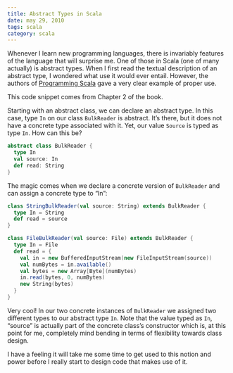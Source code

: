 ```yaml
---
title: Abstract Types in Scala
date: may 29, 2010
tags: scala
category: scala
---
```


Whenever I learn new programming languages, there is invariably features of the language that will surprise me.  One of those in Scala (one of many actually) is abstract types.  When I first read the textual description of an abstract type, I wondered what use it would ever entail.  However, the authors of [Programming Scala](http://programming-scala.labs.oreilly.com/) gave a very clear example of proper use.

This code snippet comes from Chapter 2 of the book.

Starting with an abstract class, we can declare an abstract type.  In this case, type `In` on our class `BulkReader` is abstract.  It’s there, but it does not have a concrete type associated with it.  Yet, our value `Source` is typed as type `In`.  How can this be?

```scala
abstract class BulkReader {
  type In
  val source: In
  def read: String
}
```

The magic comes when we declare a concrete version of `BulkReader` and can assign a concrete type to “In”:

```scala
class StringBulkReader(val source: String) extends BulkReader {
  type In = String
  def read = source
}

class FileBulkReader(val source: File) extends BulkReader {
  type In = File
  def read = {
    val in = new BufferedInputStream(new FileInputStream(source))
    val numBytes = in.available()
    val bytes = new Array[Byte](numBytes)
    in.read(bytes, 0, numBytes)
    new String(bytes)
  }
}
```

Very cool!  In our two concrete instances of `BulkReader` we assigned two different types to our abstract type `In`.  Note that the value typed as `In`, “source” is actually part of the concrete class’s constructor which is, at this point for me, completely mind bending in terms of flexibility towards class design.

I have a feeling it will take me some time to get used to this notion and power before I really start to design code that makes use of it.
